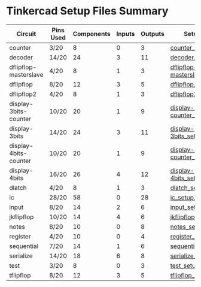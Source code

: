 # Tinkercad Setup Files Summary

| Circuit | Pins Used | Components | Inputs | Outputs | Setup Guide | JSON File |
|---------|-----------|------------|--------|---------|-------------|----------|
| counter | 3/20 | 8 | 0 | 3 | [counter_setup.md](counter_setup.md) | [counter_tinkercad.json](counter_tinkercad.json) |
| decoder | 14/20 | 24 | 3 | 11 | [decoder_setup.md](decoder_setup.md) | [decoder_tinkercad.json](decoder_tinkercad.json) |
| dflipflop-masterslave | 4/20 | 8 | 1 | 3 | [dflipflop-masterslave_setup.md](dflipflop-masterslave_setup.md) | [dflipflop-masterslave_tinkercad.json](dflipflop-masterslave_tinkercad.json) |
| dflipflop | 8/20 | 12 | 3 | 5 | [dflipflop_setup.md](dflipflop_setup.md) | [dflipflop_tinkercad.json](dflipflop_tinkercad.json) |
| dflipflop2 | 4/20 | 8 | 1 | 3 | [dflipflop2_setup.md](dflipflop2_setup.md) | [dflipflop2_tinkercad.json](dflipflop2_tinkercad.json) |
| display-3bits-counter | 10/20 | 20 | 1 | 9 | [display-3bits-counter_setup.md](display-3bits-counter_setup.md) | [display-3bits-counter_tinkercad.json](display-3bits-counter_tinkercad.json) |
| display-3bits | 14/20 | 24 | 3 | 11 | [display-3bits_setup.md](display-3bits_setup.md) | [display-3bits_tinkercad.json](display-3bits_tinkercad.json) |
| display-4bits-counter | 10/20 | 20 | 1 | 9 | [display-4bits-counter_setup.md](display-4bits-counter_setup.md) | [display-4bits-counter_tinkercad.json](display-4bits-counter_tinkercad.json) |
| display-4bits | 16/20 | 26 | 4 | 12 | [display-4bits_setup.md](display-4bits_setup.md) | [display-4bits_tinkercad.json](display-4bits_tinkercad.json) |
| dlatch | 4/20 | 8 | 1 | 3 | [dlatch_setup.md](dlatch_setup.md) | [dlatch_tinkercad.json](dlatch_tinkercad.json) |
| ic | 28/20 | 58 | 0 | 28 | [ic_setup.md](ic_setup.md) | [ic_tinkercad.json](ic_tinkercad.json) |
| input | 8/20 | 14 | 2 | 6 | [input_setup.md](input_setup.md) | [input_tinkercad.json](input_tinkercad.json) |
| jkflipflop | 10/20 | 14 | 4 | 6 | [jkflipflop_setup.md](jkflipflop_setup.md) | [jkflipflop_tinkercad.json](jkflipflop_tinkercad.json) |
| notes | 8/20 | 10 | 0 | 8 | [notes_setup.md](notes_setup.md) | [notes_tinkercad.json](notes_tinkercad.json) |
| register | 4/20 | 10 | 0 | 4 | [register_setup.md](register_setup.md) | [register_tinkercad.json](register_tinkercad.json) |
| sequential | 7/20 | 14 | 1 | 6 | [sequential_setup.md](sequential_setup.md) | [sequential_tinkercad.json](sequential_tinkercad.json) |
| serialize | 14/20 | 18 | 6 | 8 | [serialize_setup.md](serialize_setup.md) | [serialize_tinkercad.json](serialize_tinkercad.json) |
| test | 3/20 | 8 | 0 | 3 | [test_setup.md](test_setup.md) | [test_tinkercad.json](test_tinkercad.json) |
| tflipflop | 8/20 | 12 | 3 | 5 | [tflipflop_setup.md](tflipflop_setup.md) | [tflipflop_tinkercad.json](tflipflop_tinkercad.json) |
